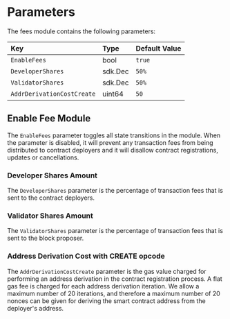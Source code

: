<!--
order: 7
-->

# Parameters

The fees module contains the following parameters:

| Key                        | Type          | Default Value                 |
| :------------------------- | :------------ | :---------------------------- |
| `EnableFees`               | bool          | `true`                        |
| `DeveloperShares`          | sdk.Dec       | `50%`                         |
| `ValidatorShares`          | sdk.Dec       | `50%`                         |
| `AddrDerivationCostCreate` | uint64        | `50`                          |

## Enable Fee Module

The `EnableFees` parameter toggles all state transitions in the module. When the parameter is disabled, it will prevent any transaction fees from being distributed to contract deployers and it will disallow contract registrations, updates or cancellations.

### Developer Shares Amount

The `DeveloperShares` parameter is the percentage of transaction fees that is sent to the contract deployers.

### Validator Shares Amount

The `ValidatorShares` parameter is the percentage of transaction fees that is sent to the block proposer.

### Address Derivation Cost with CREATE opcode

The `AddrDerivationCostCreate` parameter is the gas value charged for performing an address derivation in the contract registration process. A flat gas fee is charged for each address derivation iteration. We allow a maximum number of 20 iterations, and therefore a maximum number of 20 nonces can be given for deriving the smart contract address from the deployer's address.
